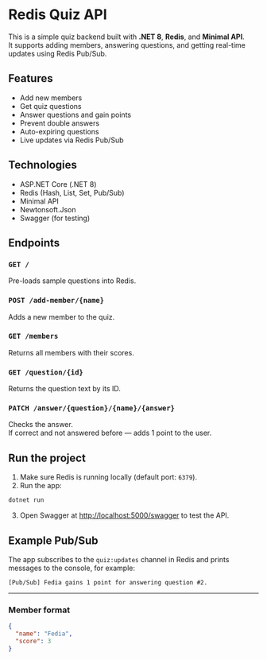 # Redis Quiz API

This is a simple quiz backend built with **.NET 8**, **Redis**, and **Minimal API**.  
It supports adding members, answering questions, and getting real-time updates using Redis Pub/Sub.

## Features

- Add new members
- Get quiz questions
- Answer questions and gain points
- Prevent double answers
- Auto-expiring questions
- Live updates via Redis Pub/Sub

## Technologies

- ASP.NET Core (.NET 8)
- Redis (Hash, List, Set, Pub/Sub)
- Minimal API
- Newtonsoft.Json
- Swagger (for testing)

## Endpoints

### `GET /`  
Pre-loads sample questions into Redis.

### `POST /add-member/{name}`  
Adds a new member to the quiz.

### `GET /members`  
Returns all members with their scores.

### `GET /question/{id}`  
Returns the question text by its ID.

### `PATCH /answer/{question}/{name}/{answer}`  
Checks the answer.  
If correct and not answered before — adds 1 point to the user.

## Run the project

1. Make sure Redis is running locally (default port: `6379`).
2. Run the app:

```bash
dotnet run
```

3. Open Swagger at [http://localhost:5000/swagger](http://localhost:5000/swagger) to test the API.

## Example Pub/Sub

The app subscribes to the `quiz:updates` channel in Redis and prints messages to the console, for example:

```
[Pub/Sub] Fedia gains 1 point for answering question #2.
```

---

### Member format

```json
{
  "name": "Fedia",
  "score": 3
}
```
